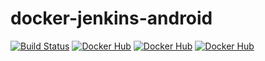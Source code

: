 # docker-jenkins-android

[![Build Status](https://travis-ci.org/osipovaleks/docker-jenkins-android.svg?branch=master)](https://travis-ci.org/osipovaleks/docker-jenkins-android)
[![Docker Hub](https://img.shields.io/docker/pulls/osipovaleks/docker-jenkins-android.svg)](https://hub.docker.com/r/osipovaleks/docker-jenkins-android/)
[![Docker Hub](https://img.shields.io/microbadger/layers/osipovaleks/docker-jenkins-android.svg?style=flat)](https://hub.docker.com/r/osipovaleks/docker-jenkins-android/)
[![Docker Hub](https://img.shields.io/microbadger/image-size/osipovaleks/docker-jenkins-android.svg?style=flat)](https://hub.docker.com/r/osipovaleks/docker-jenkins-android/)
